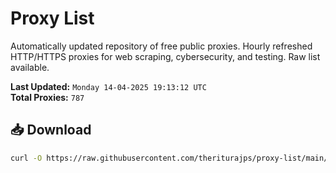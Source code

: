 # Proxy List

Automatically updated repository of free public proxies. Hourly refreshed HTTP/HTTPS proxies for web scraping, cybersecurity, and testing. Raw list available.

**Last Updated:** `Monday 14-04-2025 19:13:12 UTC`  
**Total Proxies:** `787`

## 📥 Download
```bash
curl -O https://raw.githubusercontent.com/theriturajps/proxy-list/main/proxies.txt
